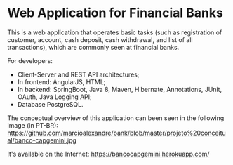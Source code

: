 # Web Application for Financial Banks

This is a web application that operates basic tasks (such as registration of customer, account, cash deposit, cash withdrawal, and list of all transactions), which are commonly seen at financial banks.

For developers:
- Client-Server and REST API architectures;
- In frontend: AngularJS, HTML;
- In backend: SpringBoot, Java 8, Maven, Hibernate, Annotations, JUnit, OAuth, Java Logging API;
- Database PostgreSQL.

The conceptual overview of this application can been seen in the following image (in PT-BR):
https://github.com/marcioalexandre/bank/blob/master/projeto%20conceitual/banco-capgemini.jpg

It's available on the Internet: https://bancocapgemini.herokuapp.com/
